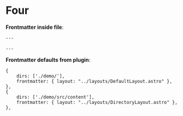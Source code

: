 # Four

**Frontmatter inside file**:

```
---

---
```

**Frontmatter defaults from plugin**:

```
{
    dirs: ['./demo/'],
    frontmatter: { layout: "../layouts/DefaultLayout.astro" },
},
{
    dirs: ['./demo/src/content'],
    frontmatter: { layout: "../layouts/DirectoryLayout.astro" },
},
```